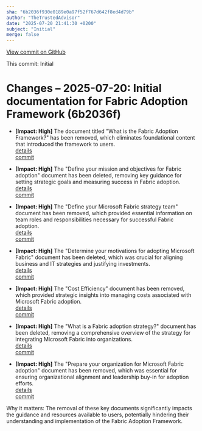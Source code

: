 ```yaml
---
sha: "6b2036f930e0189e0a97f52f767d642f8ed4d79b"
author: "TheTrustedAdvisor"
date: "2025-07-20 21:41:30 +0200"
subject: "Initial"
merge: false
---
```


[View commit on GitHub](https://github.com/TheTrustedAdvisor/FabricAdoptionFramework/commit/6b2036f930e0189e0a97f52f767d642f8ed4d79b)

This commit: Initial

# Changes – 2025-07-20: Initial documentation for Fabric Adoption Framework (6b2036f)

- **[Impact: High]** The document titled "What is the Fabric Adoption Framework?" has been removed, which eliminates foundational content that introduced the framework to users.  
   [details](/docs/about/changes/2025-07-20-what-is-the-fabric-adoption-framework)  
   [commit](https://github.com/TheTrustedAdvisor/FabricAdoptionFramework/commit/6b2036f930e0189e0a97f52f767d642f8ed4d79b)

- **[Impact: High]** The "Define your mission and objectives for Fabric adoption" document has been deleted, removing key guidance for setting strategic goals and measuring success in Fabric adoption.  
   [details](/docs/about/changes/2025-07-20-define-your-mission-and-objectives)  
   [commit](https://github.com/TheTrustedAdvisor/FabricAdoptionFramework/commit/6b2036f930e0189e0a97f52f767d642f8ed4d79b)

- **[Impact: High]** The "Define your Microsoft Fabric strategy team" document has been removed, which provided essential information on team roles and responsibilities necessary for successful Fabric adoption.  
   [details](/docs/about/changes/2025-07-20-define-your-strategy-team)  
   [commit](https://github.com/TheTrustedAdvisor/FabricAdoptionFramework/commit/6b2036f930e0189e0a97f52f767d642f8ed4d79b)

- **[Impact: High]** The "Determine your motivations for adopting Microsoft Fabric" document has been deleted, which was crucial for aligning business and IT strategies and justifying investments.  
   [details](/docs/about/changes/2025-07-20-determine-your-motivations)  
   [commit](https://github.com/TheTrustedAdvisor/FabricAdoptionFramework/commit/6b2036f930e0189e0a97f52f767d642f8ed4d79b)

- **[Impact: High]** The "Cost Efficiency" document has been removed, which provided strategic insights into managing costs associated with Microsoft Fabric adoption.  
   [details](/docs/about/changes/2025-07-20-cost-efficiency)  
   [commit](https://github.com/TheTrustedAdvisor/FabricAdoptionFramework/commit/6b2036f930e0189e0a97f52f767d642f8ed4d79b)

- **[Impact: High]** The "What is a Fabric adoption strategy?" document has been deleted, removing a comprehensive overview of the strategy for integrating Microsoft Fabric into organizations.  
   [details](/docs/about/changes/2025-07-20-overview)  
   [commit](https://github.com/TheTrustedAdvisor/FabricAdoptionFramework/commit/6b2036f930e0189e0a97f52f767d642f8ed4d79b)

- **[Impact: High]** The "Prepare your organization for Microsoft Fabric adoption" document has been removed, which was essential for ensuring organizational alignment and leadership buy-in for adoption efforts.  
   [details](/docs/about/changes/2025-07-20-prepare-your-organization)  
   [commit](https://github.com/TheTrustedAdvisor/FabricAdoptionFramework/commit/6b2036f930e0189e0a97f52f767d642f8ed4d79b)

Why it matters: The removal of these key documents significantly impacts the guidance and resources available to users, potentially hindering their understanding and implementation of the Fabric Adoption Framework.
